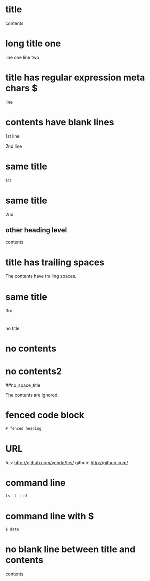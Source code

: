 # title

contents

# long title one

line one
line two

# title has regular expression meta chars $

line

# contents have blank lines


1st line


2nd line


# same title

1st

# same title

2nd

## other heading level

contents

# title has trailing spaces  

The contents have trailing spaces.  

# same title

3rd

#

no title

# no contents

# no contents2

##no_space_title

The contents are ignored.

# fenced code block

```
# fenced heading
```

# URL

fcs: http://github.com/yendo/fcs/
github: http://github.com/

# command line

```sh
ls -l | nl
```
# command line with $

```sh
$ date
```

# no blank line between title and contents
contents
